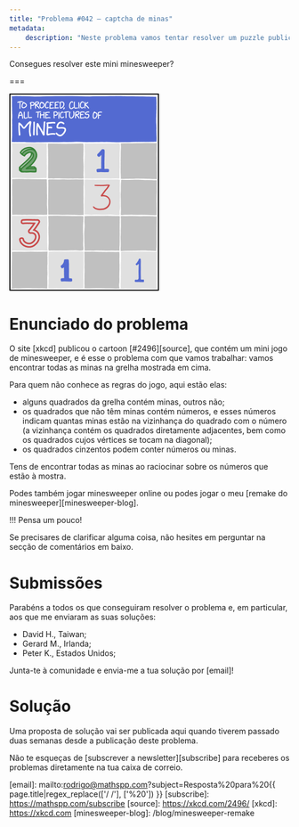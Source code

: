 ```yaml
---
title: "Problema #042 – captcha de minas"
metadata:
    description: "Neste problema vamos tentar resolver um puzzle publicado pelo site xkcd."
---
```


Consegues resolver este mini minesweeper?

===

![grelha do minesweeper 4 por 4 que contém, da esquerda para a direita e de cima para baixo, 2, cinza, 1, cinza, cinza, cinza, 3, cinza, 3, cinza, cinza, cinza, cinza, 1, cinza, 1](thumbnail.png)

# Enunciado do problema

O site [xkcd] publicou o cartoon [#2496][source],
que contém um mini jogo de minesweeper,
e é esse o problema com que vamos trabalhar:
vamos encontrar todas as minas na grelha mostrada em cima.

Para quem não conhece as regras do jogo, aqui estão elas:

 - alguns quadrados da grelha contém minas, outros não;
 - os quadrados que não têm minas contém números, e esses números
indicam quantas minas estão na vizinhança do quadrado com o número
(a vizinhança contém os quadrados diretamente adjacentes, bem como os quadrados cujos vértices se tocam na diagonal);
 - os quadrados cinzentos podem conter números ou minas.

Tens de encontrar todas as minas ao raciocinar sobre os números que estão à mostra.

Podes também jogar minesweeper online ou podes jogar o meu [remake do minesweeper][minesweeper-blog].

!!! Pensa um pouco!

Se precisares de clarificar alguma coisa, não hesites em perguntar na secção de comentários em baixo.


# Submissões

Parabéns a todos os que conseguiram resolver o problema e,
em particular, aos que me enviaram as suas soluções:

 - David H., Taiwan;
 - Gerard M., Irlanda;
 - Peter K., Estados Unidos;

Junta-te à comunidade e envia-me a tua solução por [email]!


# Solução

Uma proposta de solução vai ser publicada aqui quando tiverem passado duas semanas desde a publicação deste problema.


Não te esqueças de [subscrever a newsletter][subscribe] para receberes os problemas diretamente na tua caixa de correio.

[email]: mailto:rodrigo@mathspp.com?subject=Resposta%20para%20{{ page.title|regex_replace(['/ /'], ['%20']) }}
[subscribe]: https://mathspp.com/subscribe
[source]: https://xkcd.com/2496/
[xkcd]: https://xkcd.com
[minesweeper-blog]: /blog/minesweeper-remake
